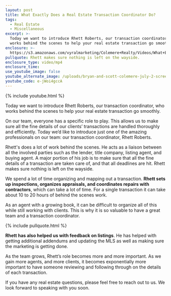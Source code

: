 ```yaml
---
layout: post
title: What Exactly Does a Real Estate Transaction Coordinator Do?
tags:
  - Real Estate
  - Miscellaneous
excerpt: >-
  Today we want to introduce Rhett Roberts, our transaction coordinator, who
  works behind the scenes to help your real estate transaction go smoothly.
enclosure: >-
  https://s3.amazonaws.com/vyralmarketing/Colemere+Realty/Videos/What+Exactly+Does+a+Real+Estate+Transaction+Coordinator+Do%253F.mp4
pullquote: Rhett makes sure nothing is left on the wayside.
enclosure_type: video/mp4
enclosure_time:
use_youtube_image: false
youtube_alternate_image: /uploads/bryan-and-scott-colemere-july-2-screen-shot-no-play.jpg
youtube_code: e-jWoi4gccA
---
```


{% include youtube.html %}

Today we want to introduce Rhett Roberts, our transaction coordinator, who works behind the scenes to help your real estate transaction go smoothly.

On our team, everyone has a specific role to play. This allows us to make sure all the fine details of our clients’ transactions are handled thoroughly and efficiently. Today we’d like to introduce just one of the amazing professionals on our team: our transaction coordinator, Rhett Roberts.

Rhett's does a lot of work behind the scenes. He acts as a liaison between all the involved parties such as the lender, title company, listing agent, and buying agent. A major portion of his job is to make sure that all the fine details of a transaction are taken care of, and that all deadlines are hit. Rhett makes sure nothing is left on the wayside.

We spend a lot of time organizing and mapping out a transaction. **Rhett sets up inspections, organizes appraisals, and coordinates repairs with contractors**, which can take a lot of time. For a single transaction it can take about 10 to 20 hours of behind the scenes work.

As an agent with a growing book, it can be difficult to organize all of this while still working with clients. This is why it is so valuable to have a great team and a transaction coordinator.

{% include pullquote.html %}

**Rhett has also helped us with feedback on listings**. He has helped with getting additional addendums and updating the MLS as well as making sure the marketing is getting done.

As the team grows, Rhett’s role becomes more and more important. As we gain more agents, and more clients, it becomes exponentially more important to have someone reviewing and following through on the details of each transaction.

If you have any real estate questions, please feel free to reach out to us. We look forward to speaking with you soon.